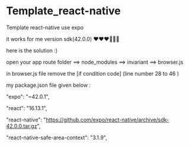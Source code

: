 # Template_react-native
Template react-native use expo

it works for me version sdk(42.0.0) ❤️❤️❤️🥳🥳😉

here is the solution :)

open your app route folder ==> node_modules ==> invariant ==> browser.js

in browser.js file remove the [if condition code] (line number 28 to 46 )

my package.json file given below :

"expo": "~42.0.1",

"react": "16.13.1",

"react-native": "https://github.com/expo/react-native/archive/sdk-42.0.0.tar.gz",

"react-native-safe-area-context": "3.1.9",
